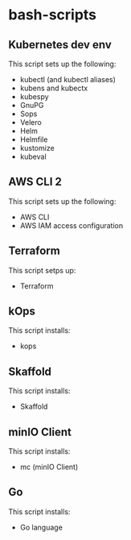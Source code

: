 # bash-scripts

Kubernetes dev env
---
This script sets up the following:

* kubectl (and kubectl aliases)
* kubens and kubectx
* kubespy
* GnuPG
* Sops
* Velero
* Helm
* Helmfile
* kustomize
* kubeval

AWS CLI 2
---
This script sets up the following:
* AWS CLI
* AWS IAM access configuration

Terraform
---
This script setps up:
* Terraform

kOps
---
This script installs:
* kops

Skaffold
---
This script installs:
* Skaffold

minIO Client
---
This script installs:
* mc (minIO Client)

Go
---
This script installs:
* Go language